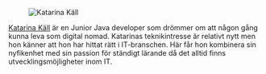 <div class="author-byline">
<figure class = "figure left">
<img src="image/katarina.png?w=100" alt="Katarina Käll">
</figure>
<p><a class =byline-name href="https://www.linkedin.com/in/katarina-k%C3%A4ll-25a20395/">Katarina Käll</a>
är en Junior Java developer som drömmer om att någon gång kunna leva som digital nomad. Katarinas teknikintresse är relativt nytt men hon känner att hon har hittat rätt i IT-branschen. Här får hon kombinera sin nyfikenhet med sin passion för ständigt lärande då det alltid finns utvecklingsmöjligheter inom IT.</p>
</div>
